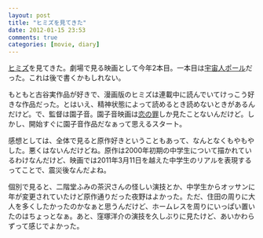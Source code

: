```yaml
---
layout: post
title: "ヒミズを見てきた"
date: 2012-01-15 23:53
comments: true
categories: [movie, diary]
---
```

[ヒミズ](http://himizu.gaga.ne.jp/)を見てきた。劇場で見る映画として今年2本目。一本目は[宇宙人ポール](http://www.paulthemovie.jp/)だった。これは後で書くかもしれない。

もともと古谷実作品が好きで、漫画版のヒミズは連載中に読んでいてけっこう好きな作品だった。とはいえ、精神状態によって読めるとき読めないときがあるんだけど。で、監督は園子音。園子音映画は[恋の罪](http://www.koi-tumi.com/index.html)しか見たことないんだけど。しかし、開始すぐに園子音作品だなぁって思えるスタート。

感想としては、全体で見ると原作好きということもあって、なんとなくもやもやした。悪くはないんだけどね。原作は2000年初期の中学生について描かれているわけなんだけど、映画では2011年3月11日を越えた中学生のリアルを表現するってことで、震災後なんだよね。

個別で見ると、二階堂ふみの茶沢さんの怪しい演技とか、中学生からオッサンに年が変更されていたけど原作通りだった夜野はよかった。ただ、住田の周りに大人を多くしたかったのかなぁと思うんだけど、ホームレスを周りにいっぱい置いたのはちょっとなぁ。あと、窪塚洋介の演技を久しぶりに見たけど、あいかわらずって感じでよかった。
